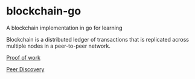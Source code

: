 # blockchain-go
A blockchain implementation in go for learning

Blockchain is a distributed ledger of transactions that is replicated across multiple nodes in a peer-to-peer network.


[Proof of work](/docs/ProofOfWork.md)

[Peer Discovery](/docs/PeerDiscovery.md)